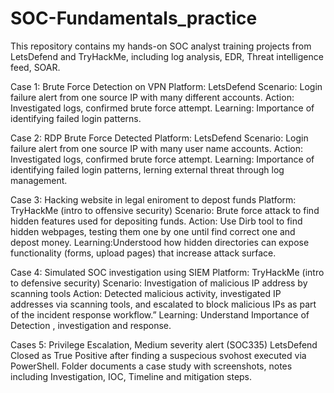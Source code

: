 # SOC-Fundamentals_practice
This repository contains my hands-on SOC analyst training projects from LetsDefend and TryHackMe, including log analysis, EDR, Threat intelligence feed, SOAR.

 Case 1: Brute Force Detection on VPN
 Platform: LetsDefend
 Scenario: Login failure alert from one source IP with many different accounts.
 Action: Investigated logs, confirmed brute force attempt.
 Learning: Importance of identifying failed login patterns.


 Case 2: RDP Brute Force Detected
 Platform: LetsDefend
 Scenario: Login failure alert from one source IP with many user name accounts.
 Action: Investigated logs, confirmed brute force attempt.
 Learning: Importance of identifying failed login patterns, lerning external threat through log management.

  Case 3: Hacking website in legal  eniroment to depost funds
 Platform: TryHackMe (intro to offensive security)
 Scenario: Brute force attack to find hidden features used for depositing funds.
 Action:  Use Dirb tool to find hidden webpages, testing them one by one until find correct one and depost money.
 Learning:Understood how hidden directories can expose functionality (forms, upload pages) that increase attack surface.
  
 
 Case 4: Simulated SOC investigation using SIEM
 Platform: TryHackMe (intro to defensive security)
 Scenario: Investigation of malicious IP address by scanning tools
 Action:  Detected malicious activity, investigated IP addresses via scanning tools, and escalated to block malicious IPs as part of the incident response workflow.” 
 Learning: Understand Importance of Detection , investigation and response.



 Cases 5:
 Privilege Escalation, Medium severity alert (SOC335) LetsDefend
 Closed as True Positive after finding a suspecious svohost executed via PowerShell.
 Folder documents a case study with screenshots, notes including Investigation, IOC, Timeline and mitigation steps.




 

 

